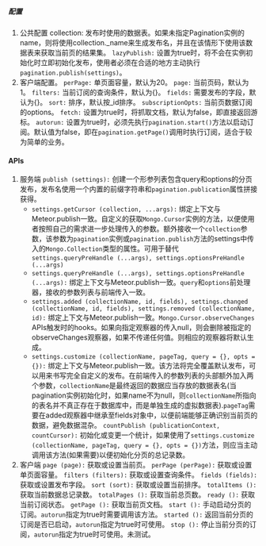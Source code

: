 ##### 配置
1. 公共配置
collection: 发布时使用的数据表。如果未指定Pagination实例的name，则将使用collection._name来生成发布名，并且在该情形下使用该数据表来获取当前页的结果集。
`lazyPublish:` 设置为true时，将不会在实例初始化时立即初始化发布，使用者必须在合适的地方主动执行`pagination.publish(settings)`。
2. 客户端配置。
`perPage:` 单页面容量，默认为20。
`page:` 当前页码，默认为1。
`filters:` 当前订阅的查询条件，默认为{}。
`fields:` 需要发布的字段，默认为{}。
`sort:` 排序，默认按_id排序。
`subscriptionOpts:` 当前页数据订阅的options。
`fetch:` 设置为true时，将抓取文档，默认为false，即直接返回游标。
`autorun:` 设置为true时，必须先执行`pagination.start()`方法以启动订阅。默认值为false，即在`pagination.getPage()`调用时执行订阅，适合于较为简单的业务。

#### APIs
1. 服务端
`publish (settings):` 创建一个形参列表包含query和options的分页发布，发布名使用一个内置的前缀字符串和`pagination.publication`属性拼接获得。
	* `settings.getCursor (collection, ...args):` 绑定上下文与Meteor.publish一致。自定义的获取`Mongo.Cursor`实例的方法，以便使用者按照自己的需求进一步处理传入的参数。额外接收一个`collection`参数，该参数为`pagination`实例或`pagination.publish`方法的settings中传入的`Mongo.Collection`类型的属性。可用于替代`settings.queryPreHandle (...args), settings.optionsPreHandle (...args)`
	* `settings.queryPreHandle (...args), settings.optionsPreHandle (...args):` 绑定上下文与Meteor.publish一致。`query`和`options`前处理器，接收的参数列表与前端传入一致。
	* `settings.added (collectionName, id, fields), settings.changed (collectionName, id, fields), settings.removed (collectionName, id):` 绑定上下文与Meteor.publish一致。`Mongo.Cursor.observeChanges` APIs触发时的hooks。如果向指定观察器的传入null，则会删除被指定的observeChanges观察器，如果不传递任何值。则相应的观察器将默认生成。
	* `settings.customize (collectionName, pageTag, query = {}, opts = {}):` 绑定上下文与Meteor.publish一致。该方法将完全覆盖默认发布，可以用来书写完全自定义的发布。在前端传入的参数列表的头部额外加入两个参数，`collectionName`是最终返回的数据应当存放的数据表名(当pagination实例初始化时，如果name不为null，则`collectionName`所指向的表名并不真正存在于数据库中，而是单独生成的虚拟数据表).`pageTag`需要在added观察器中继承至fields对象中，以便前端能够正确识别当前页的数据，避免数据混杂。
`countPublish (publicationContext, countCursor):` 初始化或变更一个统计，如果使用了`settings.customize (collectionName, pageTag, query = {}, opts = {})`方法，则应当主动调用该方法(如果需要)以便初始化分页的总记录数。
2. 客户端
`page (page):` 获取或设置当前页。
`perPage (perPage):` 获取或设置单页面容量。
`filters (filters):` 获取或设置查询条件。
`fields (fields):` 获取或设置发布字段。
`sort (sort):` 获取或设置当前排序。
`totalItems ():` 获取当前数据总记录数。
`totalPages ():` 获取当前总页数。
`ready ():` 获取当前订阅状态。
`getPage ():` 获取当前页文档。
`start ():` 手动启动分页的订阅。`autorun`指定为true时需要调用该方法。
`started ():` 返回当前分页的订阅是否已启动，`autorun`指定为true时可使用。
`stop ():` 停止当前分页的订阅，`autorun`指定为true时可使用。未测试。